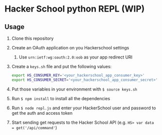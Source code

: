 # Hacker School python REPL (WIP)


## Usage

1. Clone this repository
2. Create an OAuth application on you Hackerschool settings
   1. Use `urn:ietf:wg:oauth:2.0:oob` as your app redirect URI
3. Create a `keys.sh` file and put the following values:

   ```bash
   export HS_CONSUMER_KEY='<your_hackerschool_app_consumer_key>'
   export HS_CONSUMER_SECRET='<your_hackerschool_app_consumer_secret>'
   ```

4. Put those variables in your environment with `$ source keys.sh`
5. Run `$ npm install` to install all the dependencies
6. Run `$ node repl.js` and enter your HackerSchool user and password to get the auth and access token
6. Start sending get requests to the Hacker School API (e.g. `HS> var data = get('/api/command'`)
